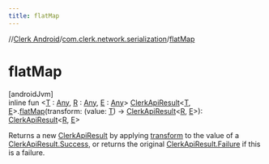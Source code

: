 ```yaml
---
title: flatMap
---
```

//[Clerk Android](../../index.html)/[com.clerk.network.serialization](index.html)/[flatMap](flat-map.html)



# flatMap



[androidJvm]\
inline fun &lt;[T](flat-map.html) : [Any](https://kotlinlang.org/api/latest/jvm/stdlib/kotlin-stdlib/kotlin/-any/index.html), [R](flat-map.html) : [Any](https://kotlinlang.org/api/latest/jvm/stdlib/kotlin-stdlib/kotlin/-any/index.html), [E](flat-map.html) : [Any](https://kotlinlang.org/api/latest/jvm/stdlib/kotlin-stdlib/kotlin/-any/index.html)&gt; [ClerkApiResult](-clerk-api-result/index.html)&lt;[T](flat-map.html), [E](flat-map.html)&gt;.[flatMap](flat-map.html)(transform: (value: [T](flat-map.html)) -&gt; [ClerkApiResult](-clerk-api-result/index.html)&lt;[R](flat-map.html), [E](flat-map.html)&gt;): [ClerkApiResult](-clerk-api-result/index.html)&lt;[R](flat-map.html), [E](flat-map.html)&gt;



Returns a new [ClerkApiResult](-clerk-api-result/index.html) by applying [transform](flat-map.html) to the value of a [ClerkApiResult.Success](-clerk-api-result/-success/index.html), or returns the original [ClerkApiResult.Failure](-clerk-api-result/-failure/index.html) if this is a failure.




